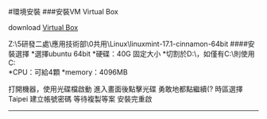 #環境安裝
###安裝VM Virtual Box

download [Virtual Box](http://www.virtualbox.org/)

Z:\5研發二處\應用技術部\0共用\Linux\linuxmint-17.1-cinnamon-64bit
####安裝選擇
 *選擇ubuntu 64bit
 *硬碟：40G 固定大小
 *切割於D:\，如僅有C:\則使用C:\
 *CPU：可給4顆 
 *memory：4096MB

打開機器，使用光碟檔啟動
進入畫面後點擊光碟
勇敢地都點繼續(?
時區選擇Taipei
建立帳號密碼
等待複製等案
安裝完重啟
___

